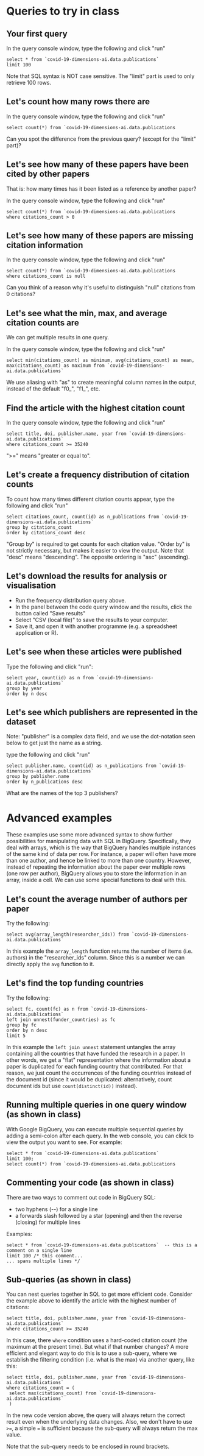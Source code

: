 
# Queries to try in class



## Your first query

In the query console window, type the following and click "run"

```
select * from `covid-19-dimensions-ai.data.publications` 
limit 100
```


Note that SQL syntax is NOT case sensitive. The "limit" part is used to only retrieve 100 rows.

## Let's count how many rows there are

In the query console window, type the following and click "run"

```
select count(*) from `covid-19-dimensions-ai.data.publications
```

Can you spot the difference from the previous query? (except for the "limit" part)?

## Let's see how many of these papers have been cited by other papers

That is: how many times has it been listed as a reference by another paper?

In the query console window, type the following and click "run"

```
select count(*) from `covid-19-dimensions-ai.data.publications
where citations_count > 0
```

## Let's see how many of these papers are missing citation information

In the query console window, type the following and click "run"

```
select count(*) from `covid-19-dimensions-ai.data.publications
where citations_count is null
```

Can you think of a reason why it's useful to distinguish "null" citations from 0 citations?


## Let's see what the min, max, and average citation counts are

We can get multiple results in one query.

In the query console window, type the following and click "run"

```
select min(citations_count) as minimum, avg(citations_count) as mean, max(citations_count) as maximum from `covid-19-dimensions-ai.data.publications`
```

We use aliasing with "as" to create meaningful column names in the output, instead of the default "f0_", "f1_", etc.

## Find the article with the highest citation count

In the query console window, type the following and click "run"

```
select title, doi, publisher.name, year from `covid-19-dimensions-ai.data.publications`
where citations_count >= 35240
```
">=" means "greater or equal to".

## Let's create a frequency distribution of citation counts

To count how many times different citation counts appear, type the following and click "run"

```
select citations_count, count(id) as n_publications from `covid-19-dimensions-ai.data.publications` 
group by citations_count
order by citations_count desc
```

"Group by" is required to get counts for each citation value.
"Order by" is not strictly necessary, but makes it easier to view the output.
Note that "desc" means "descending". The opposite ordering is "asc" (ascending).

## Let's download the results for analysis or visualisation

* Run the frequency distribution query above. 
* In the panel between the code query window and the results, click the button called "Save results"
* Select "CSV (local file)" to save the results to your computer.
* Save it, and open it with another programme (e.g. a spreadsheet application or R).

## Let's see when these articles were published

Type the following and click "run":

```
select year, count(id) as n from `covid-19-dimensions-ai.data.publications`
group by year
order by n desc
```

## Let's see which publishers are represented in the dataset

Note: "publisher" is a complex data field, and we use the dot-notation seen below to get just the name as a string.

type the following and click "run"

```
select publisher.name, count(id) as n_publications from `covid-19-dimensions-ai.data.publications` 
group by publisher.name
order by n_publications desc
```

What are the names of the top 3 publishers?


# Advanced examples

These examples use some more advanced syntax to show further possibilities for manipulating data with SQL in BigQuery. Specifically, they deal with arrays, which is the way that BigQuery handles multiple instances of the same kind of data per row. For instance, a paper will often have more than one author, and hence be linked to more than one country. However, instead of repeating the information about the paper over multiple rows (one row per author), BigQuery allows you to store the information in an array, inside a cell. We can use some special functions to deal with this.

## Let's count the average number of authors per paper

Try the following:

```
select avg(array_length(researcher_ids)) from `covid-19-dimensions-ai.data.publications`
```

In this example the `array_length` function returns the number of items (i.e. authors) in the "researcher_ids" column. Since this is a number we can directly apply the `avg` function to it.

## Let's find the top funding countries

Try the following:

``` 
select fc, count(fc) as n from `covid-19-dimensions-ai.data.publications` 
left join unnest(funder_countries) as fc
group by fc
order by n desc
limit 5
```

In this example the `left join unnest` statement untangles the array containing all the countries that have funded the research in a paper. In other words, we get a "flat" representation where the information about a paper is duplicated for each funding country that contributed. For that reason, we just count the occurrences of the funding countries instead of the document id (since it would be duplicated: alternatively, count document ids but use `count(distinct(id))` instead).

## Running multiple queries in one query window (as shown in class)

With Google BigQuery, you can execute multiple sequential queries by adding a semi-colon after each query. In the web console, you can click to view the output you want to see. For example:

```
select * from `covid-19-dimensions-ai.data.publications` 
limit 100;
select count(*) from `covid-19-dimensions-ai.data.publications
```

## Commenting your code (as shown in class)

There are two ways to comment out code in BigQuery SQL:

* two hyphens (--) for a single line
* a forwards slash followed by a star (opening) and then the reverse (closing) for multiple lines

Examples:

```
select * from `covid-19-dimensions-ai.data.publications`  -- this is a comment on a single line
limit 100 /* this comment...
... spans multiple lines */
```
## Sub-queries (as shown in class)

You can nest queries together in SQL to get more efficient code. Consider the example above to identify the article with the highest number of citations:

```
select title, doi, publisher.name, year from `covid-19-dimensions-ai.data.publications`
where citations_count >= 35240
```

In this case, there `where` condition uses a hard-coded citation count (the maximum at the present time). But what if that number changes? A more efficient and elegant way to do this is to use a sub-query, where we establish the filtering condition (i.e. what is the max) via another query, like this:

```
select title, doi, publisher.name, year from `covid-19-dimensions-ai.data.publications`
where citations_count = (
 select max(citations_count) from `covid-19-dimensions-ai.data.publications`
 )
 ```
 
 In the new code version above, the query will always return the correct result even when the underlying data changes. Also, we don't have to use `>=`, a simple `=` is sufficient because the sub-query will always return the max value.
 
 Note that the sub-query needs to be enclosed in round brackets.
```
